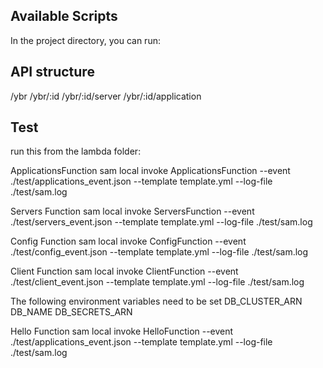 ## Available Scripts
In the project directory, you can run:


## API structure
<root>/ybr
<root>/ybr/:id
<root>/ybr/:id/server
<root>/ybr/:id/application

## Test
run this from the lambda folder:

ApplicationsFunction
sam local invoke ApplicationsFunction --event ./test/applications_event.json --template template.yml --log-file ./test/sam.log

Servers Function
sam local invoke ServersFunction --event ./test/servers_event.json --template template.yml --log-file ./test/sam.log

Config Function
sam local invoke ConfigFunction --event ./test/config_event.json --template template.yml --log-file ./test/sam.log

Client Function
sam local invoke ClientFunction --event ./test/client_event.json --template template.yml --log-file ./test/sam.log

The following environment variables need to be set
DB_CLUSTER_ARN
DB_NAME
DB_SECRETS_ARN

Hello Function
sam local invoke HelloFunction --event ./test/applications_event.json --template template.yml --log-file ./test/sam.log

